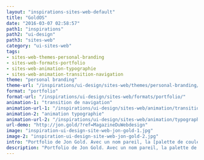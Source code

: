 ```yaml
---
layout: "inspirations-sites-web-default"
title: "GoldOS"
date: "2016-03-07 02:58:57"
path1: "inspirations"
path2: "ui-design"
path3: "sites-web"
category: "ui-sites-web"
tags:
- sites-web-themes-personal-branding
- sites-web-formats-portfolio
- sites-web-animation-typographie
- sites-web-animation-transition-navigation
theme: "personal branding"
theme-url: "/inspirations/ui-design/sites-web/themes/personal-branding/"
format: "portfolio"
format-url: "/inspirations/ui-design/sites-web/formats/portfolio/"
animation-1: "transition de navigation"
animation-url-1: "/inspirations/ui-design/sites-web/animation/transition-navigation/"
animation-2: "animation typographie"
animation-url-2: "/inspirations/ui-design/sites-web/animation/typographie/"
url-demo: "http://jon.gold/?ref=MagazineDuWebdesign"
image: "inspiration-ui-design-site-web-jon-gold-1.jpg"
image-2: "inspiration-ui-design-site-web-jon-gold-2.jpg"
intro: "Portfolio de Jon Gold. Avec un nom pareil, la [palette de couleurs](http://www.magazineduwebdesign.com/collection/color-palette-generator-12-outils-utilis-s-par-vos-concurrents/) ne pouvait pas être autrement. La ligne éditoriale non plus... Gold OS, tout en modestie."
description: "Portfolio de Jon Gold. Avec un nom pareil, la palette de couleurs ne pouvait pas être autrement."
---
```

